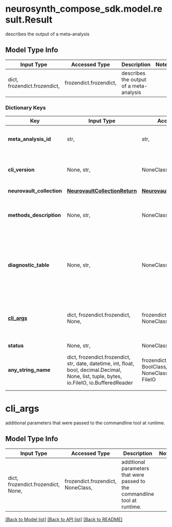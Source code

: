 # neurosynth_compose_sdk.model.result.Result

describes the output of a meta-analysis

## Model Type Info
Input Type | Accessed Type | Description | Notes
------------ | ------------- | ------------- | -------------
dict, frozendict.frozendict,  | frozendict.frozendict,  | describes the output of a meta-analysis | 

### Dictionary Keys
Key | Input Type | Accessed Type | Description | Notes
------------ | ------------- | ------------- | ------------- | -------------
**meta_analysis_id** | str,  | str,  | the meta analysis this result was derived from. | [optional] 
**cli_version** | None, str,  | NoneClass, str,  | version of the command-line-tool that is uploading the results.  | [optional] 
**neurovault_collection** | [**NeurovaultCollectionReturn**](NeurovaultCollectionReturn.md) | [**NeurovaultCollectionReturn**](NeurovaultCollectionReturn.md) |  | [optional] 
**methods_description** | None, str,  | NoneClass, str,  | the description of the methods applied to create this result. | [optional] 
**diagnostic_table** | None, str,  | NoneClass, str,  | a text representation of a tsv that marks the contribution of each study to each particular cluster. | [optional] 
**[cli_args](#cli_args)** | dict, frozendict.frozendict, None,  | frozendict.frozendict, NoneClass,  | additional parameters that were passed to the commandline tool at runtime.  | [optional] 
**status** | None, str,  | NoneClass, str,  |  | [optional] 
**any_string_name** | dict, frozendict.frozendict, str, date, datetime, int, float, bool, decimal.Decimal, None, list, tuple, bytes, io.FileIO, io.BufferedReader | frozendict.frozendict, str, BoolClass, decimal.Decimal, NoneClass, tuple, bytes, FileIO | any string name can be used but the value must be the correct type | [optional]

# cli_args

additional parameters that were passed to the commandline tool at runtime. 

## Model Type Info
Input Type | Accessed Type | Description | Notes
------------ | ------------- | ------------- | -------------
dict, frozendict.frozendict, None,  | frozendict.frozendict, NoneClass,  | additional parameters that were passed to the commandline tool at runtime.  | 

[[Back to Model list]](../../README.md#documentation-for-models) [[Back to API list]](../../README.md#documentation-for-api-endpoints) [[Back to README]](../../README.md)

